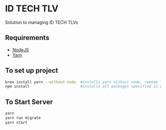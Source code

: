 # ID TECH TLV
Solution to managing ID TECH TLVs

## Requirements
- [NodeJS](https://nodejs.org/)
- [Yarn](https://yarnpkg.com/)

## To set up project
```bash
brew install yarn --without-node  #installs yarn without node, remove flags if you don't have node
npm install                       #installs all packages specified in package.json
```

## To Start Server
```bash
yarn
yarn run migrate
yarn start
```
